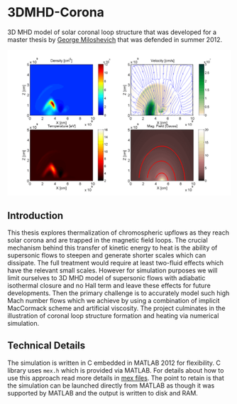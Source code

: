 # 3DMHD-Corona
3D MHD model of solar coronal loop structure that was developed for a master thesis by [George Miloshevich](georgemilosh.github.io) that was defended in summer 2012.

![Upflow trapped in magnetic arcade](/docs/out.gif)

## Introduction
This thesis explores thermalization of chromospheric upflows as they reach solar corona and are trapped in the magnetic field loops. The crucial mechanism behind this transfer of kinetic energy to heat is the ability of supersonic flows to steepen and generate shorter scales which can dissipate. The full treatment would require at least two-fluid effects which have the relevant small scales. However for simulation purposes we will limit ourselves to 3D MHD model of supersonic flows with adiabatic isothermal closure and no Hall term and leave these effects for future developments. Then the primary challenge is to accurately model such high Mach number flows which we achieve by using a combination of implicit MacCormack scheme and artificial viscosity. The project culminates in the illustration of coronal loop structure formation and heating via numerical simulation. 


## Technical Details

The simulation is written in C embedded in MATLAB 2012 for flexibility. C library uses `mex.h` which is provided via MATLAB. For details about how to use this approach read more details in [mex files](https://www.mathworks.com/help/matlab/call-mex-file-functions.html). The point to retain is that the simulation can be launched directly from MATLAB as though it was supported by MATLAB and the output is written to disk and RAM. 
```